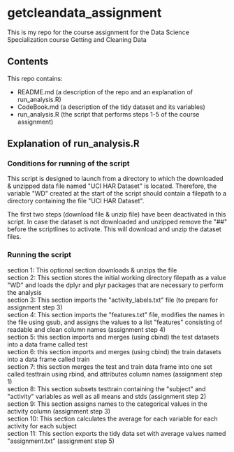 # getcleandata_assignment
This is my repo for the course assignment for the Data Science Specialization course Getting and Cleaning Data

## Contents
This repo contains:
* README.md (a description of the repo and an explanation of run_analysis.R)
* CodeBook.md (a description of the tidy dataset and its variables)
* run_analysis.R (the script that performs steps 1-5 of the course assignment)

## Explanation of run_analysis.R
### Conditions for running of the script
This script is designed to launch from a directory to which the downloaded & unzipped data file named "UCI HAR Dataset" is located. Therefore, the variable "WD" created at the start of the script should contain a filepath to a directory containing the file "UCI HAR Dataset".

The first two steps (download file & unzip file) have been deactivated in this script. In case the dataset is not downloaded and unzipped remove the "##" before the scriptlines to activate. This will download and unzip the dataset files.

### Running the script
section 1: This optional section downloads & unzips the file  
section 2: This section stores the initial working directory filepath as a value "WD" and loads the dplyr and plyr packages that are necessary to perform the analysis  
section 3: This section imports the "activity_labels.txt" file (to prepare for assignment step 3)  
section 4: This section imports the "features.txt" file, modifies the names in the file using gsub, and assigns the values to a list "features" consisting of readable and clean column names (assignment step 4)  
section 5: this section imports and merges (using cbind) the test datasets into a data frame called test  
section 6: this section imports and merges (using cbind) the train datasets into a data frame called train  
section 7: this section merges the test and train data frame into one set called testtrain using rbind, and attributes column names (assignment step 1)  
section 8: This section subsets testtrain containing the "subject" and "activity" variables as well as all means and stds (assignment step 2)  
section 9: This section assigns names to the categorical values in the activity column (assignment step 3)  
section 10: This section calculates the average for each variable for each activity for each subject  
section 11: This section exports the tidy data set with average values named "assignment.txt" (assignment step 5)  




